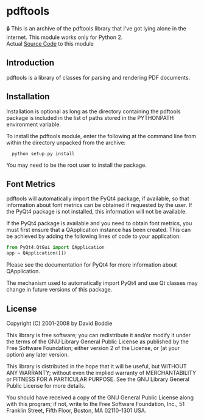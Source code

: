 # pdftools

🔒 This is an archive of the pdftools library that I've got lying alone in the internet. This module works only for Python 2.<br>
Actual [Source Code](https://www.boddie.org.uk/david/Projects/Python/pdftools/index.html) to this module

Introduction
---

pdftools is a library of classes for parsing and rendering PDF documents.


Installation
---

Installation is optional as long as the directory containing the pdftools
package is included in the list of paths stored in the PYTHONPATH environment
variable.

To install the pdftools module, enter the following at the command line from
within the directory unpacked from the archive:
```
  python setup.py install
```
You may need to be the root user to install the package.

Font Metrics
---

pdftools will automatically import the PyQt4 package, if available, so that
information about font metrics can be obtained if requested by the user. If
the PyQt4 package is not installed, this information will not be available.

If the PyQt4 package is available and you need to obtain font metrics, you
must first ensure that a QApplication instance has been created. This can be
achieved by adding the following lines of code to your application:
```py
from PyQt4.QtGui import QApplication
app = QApplication([])
```
Please see the documentation for PyQt4 for more information about QApplication.

The mechanism used to automatically import PyQt4 and use Qt classes may change
in future versions of this package.

License
---

Copyright (C) 2001-2008 by David Boddie

This library is free software; you can redistribute it and/or
modify it under the terms of the GNU Library General Public
License as published by the Free Software Foundation; either
version 2 of the License, or (at your option) any later version.

This library is distributed in the hope that it will be useful,
but WITHOUT ANY WARRANTY; without even the implied warranty of
MERCHANTABILITY or FITNESS FOR A PARTICULAR PURPOSE.  See the GNU
Library General Public License for more details.

You should have received a copy of the GNU General Public License along
with this program; if not, write to the Free Software Foundation, Inc.,
51 Franklin Street, Fifth Floor, Boston, MA 02110-1301 USA.

